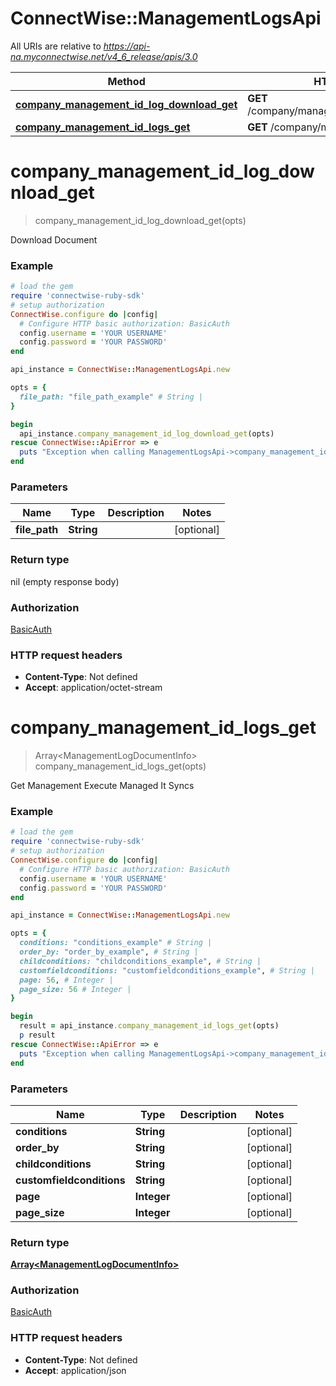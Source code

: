 # ConnectWise::ManagementLogsApi

All URIs are relative to *https://api-na.myconnectwise.net/v4_6_release/apis/3.0*

Method | HTTP request | Description
------------- | ------------- | -------------
[**company_management_id_log_download_get**](ManagementLogsApi.md#company_management_id_log_download_get) | **GET** /company/management/{id}/log/download | 
[**company_management_id_logs_get**](ManagementLogsApi.md#company_management_id_logs_get) | **GET** /company/management/{id}/logs | 


# **company_management_id_log_download_get**
> company_management_id_log_download_get(opts)



Download Document

### Example
```ruby
# load the gem
require 'connectwise-ruby-sdk'
# setup authorization
ConnectWise.configure do |config|
  # Configure HTTP basic authorization: BasicAuth
  config.username = 'YOUR USERNAME'
  config.password = 'YOUR PASSWORD'
end

api_instance = ConnectWise::ManagementLogsApi.new

opts = { 
  file_path: "file_path_example" # String | 
}

begin
  api_instance.company_management_id_log_download_get(opts)
rescue ConnectWise::ApiError => e
  puts "Exception when calling ManagementLogsApi->company_management_id_log_download_get: #{e}"
end
```

### Parameters

Name | Type | Description  | Notes
------------- | ------------- | ------------- | -------------
 **file_path** | **String**|  | [optional] 

### Return type

nil (empty response body)

### Authorization

[BasicAuth](../README.md#BasicAuth)

### HTTP request headers

 - **Content-Type**: Not defined
 - **Accept**: application/octet-stream



# **company_management_id_logs_get**
> Array&lt;ManagementLogDocumentInfo&gt; company_management_id_logs_get(opts)



Get Management Execute Managed It Syncs

### Example
```ruby
# load the gem
require 'connectwise-ruby-sdk'
# setup authorization
ConnectWise.configure do |config|
  # Configure HTTP basic authorization: BasicAuth
  config.username = 'YOUR USERNAME'
  config.password = 'YOUR PASSWORD'
end

api_instance = ConnectWise::ManagementLogsApi.new

opts = { 
  conditions: "conditions_example" # String | 
  order_by: "order_by_example", # String | 
  childconditions: "childconditions_example", # String | 
  customfieldconditions: "customfieldconditions_example", # String | 
  page: 56, # Integer | 
  page_size: 56 # Integer | 
}

begin
  result = api_instance.company_management_id_logs_get(opts)
  p result
rescue ConnectWise::ApiError => e
  puts "Exception when calling ManagementLogsApi->company_management_id_logs_get: #{e}"
end
```

### Parameters

Name | Type | Description  | Notes
------------- | ------------- | ------------- | -------------
 **conditions** | **String**|  | [optional] 
 **order_by** | **String**|  | [optional] 
 **childconditions** | **String**|  | [optional] 
 **customfieldconditions** | **String**|  | [optional] 
 **page** | **Integer**|  | [optional] 
 **page_size** | **Integer**|  | [optional] 

### Return type

[**Array&lt;ManagementLogDocumentInfo&gt;**](ManagementLogDocumentInfo.md)

### Authorization

[BasicAuth](../README.md#BasicAuth)

### HTTP request headers

 - **Content-Type**: Not defined
 - **Accept**: application/json



